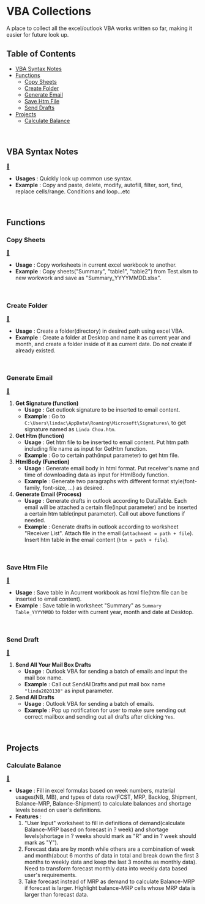 # VBA Collections
A place to collect all the excel/outlook VBA works written so far, making it easier for future look up.
<br>
## Table of Contents
* [VBA Syntax Notes](#Notes)
* [Functions](#Func)
   * [Copy Sheets](#CopySheets)
   * [Create Folder](#CreateFolder)
   * [Generate Email](#GenerateEmail)
   * [Save Htm File](#SaveHtmFile)
   * [Send Drafts](#SendDrafts)
* [Projects](#Proj)
   * [Calculate Balance](#Balance)
<br>

<h2 id="Notes">VBA Syntax Notes</h2>

[🦖](/VBA_SyntaxNotes.ipynb)
* **Usages** : Quickly look up common use syntax.
* **Example** : Copy and paste, delete, modify, autofill, filter, sort, find, replace cells/range. Conditions and loop...etc
<br>

<h2 id="Func">Functions</h2>
<h3 id="CopySheets">Copy Sheets</h3>

[🦖](/Functions/Copy_Sheets.bas)
* **Usage** : Copy worksheets in current excel workbook to another.
* **Example** : Copy sheets("Summary", "table1", "table2") from Test.xlsm to new workwork and save as "Summary_YYYYMMDD.xlsx".
<br>

<h3 id="CreateFolder">Create Folder</h3>

[🦖](/Functions/Create_Folder.bas)
* **Usage** : Create a folder(directory) in desired path using excel VBA.
* **Example** : Create a folder at Desktop and name it as current year and month, and create a folder inside of it as current date. Do not create if already existed.
<br>

<h3 id="GenerateEmail">Generate Email</h3>

[🦖](/Functions/Generate_Email.bas)
1. **Get Signature (function)**
    * **Usage** : Get outlook signature to be inserted to email content.
    * **Example** : Go to `C:\Users\lindac\AppData\Roaming\Microsoft\Signatures\` to get signature named as `Linda Chou.htm`.
2. **Get Htm (function)**
    * **Usage** : Get htm file to be inserted to email content. Put htm path including file name as input for GetHtm function.
    * **Example** : Go to certain path(input parameter) to get htm file.
3. **HtmlBody (Function)**
    * **Usage** : Generate email body in html format. Put receiver's name and time of downloading data as input for HtmlBody function.
    * **Example** : Generate two paragraphs with different format style(font-family, font-size, ...) as desired.
4. **Generate Email (Process)**
    * **Usage** : Generate drafts in outlook according to DataTable. Each email will be attached a certain file(input parameter) and be inserted a certain htm table(input parameter). Call out above functions if needed.
    * **Example** : Generate drafts in outlook according to worksheet "Receiver List". Attach file in the email (`attachment = path + file`). Insert htm table in the email content (`htm = path + file`).
<br>

<h3 id="SaveHtmFile">Save Htm File</h3>

[🦖](/Functions/Save_htm_File.bas)
* **Usage** : Save table in Acurrent workbook as html file(htm file can be inserted to email content).
* **Example** : Save table in worksheet "Summary" as `Summary Table_YYYYMMDD` to folder with current year, month and date at Desktop.
<br>
 
<h3 id="SendDrafts">Send Draft</h3>

[🦖](/Functions/Send_Drafts.bas)
1. **Send All Your Mail Box Drafts**
    * **Usage** : Outlook VBA for sending a batch of emails and input the mail box name.
    * **Example** : Call out SendAllDrafts and put mail box name `"linda2020130"` as input parameter.
2. **Send All Drafts**
    * **Usage** : Outlook VBA for sending a batch of emails.
    * **Example** : Pop up notification for user to make sure sending out correct mailbox and sending out all drafts after clicking `Yes`.
<br> 

<h2 id="Proj">Projects</h2>
<h3 id="Balance">Calculate Balance</h3>

[🦈](/Projects/Balance_M.bas)
* **Usage** : Fill in excel formulas based on week numbers, material usages(NB, MB), and types of data row(FCST, MRP, Backlog, Shipment, Balance-MRP, Balance-Shipment) to calculate balances and shortage levels based on user's definitions.
* **Features** : 
   1. "User Input" worksheet to fill in definitions of demand(calculate Balance-MRP based on forecast in ? week) and shortage levels(shortage in ? weeks should mark as "R" and in ? week should mark as "Y").
   2. Forecast data are by month while others are a combination of week and month(about 6 months of data in total and break down the first 3 months to weekly data and keep the last 3 months as monthly data). Need to transform forecast monthly data into weekly data based user's requirements.
   3. Take forecast instead of MRP as demand to calculate Balance-MRP if forecast is larger. Highlight balance-MRP cells whose MRP data is larger than forecast data.
<br>
   






